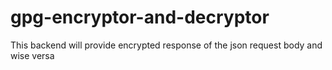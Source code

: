 # gpg-encryptor-and-decryptor
This backend will provide encrypted response of the json request body and wise versa
